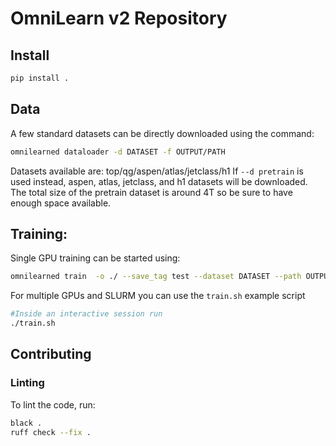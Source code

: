 # OmniLearn v2 Repository

## Install

```bash
pip install .
```

## Data

A few standard datasets can be directly downloaded using the command:

```bash
omnilearned dataloader -d DATASET -f OUTPUT/PATH
```
Datasets available are: top/qg/aspen/atlas/jetclass/h1
If ```--d pretrain``` is used instead, aspen, atlas, jetclass, and h1 datasets will be downloaded. The total size of the pretrain dataset is around 4T so be sure to have enough space available.


## Training:

Single GPU training can be started using:

```bash
omnilearned train  -o ./ --save_tag test --dataset DATASET --path OUTPUT/PATH
```

For multiple GPUs and SLURM you can use the ```train.sh``` example script

```bash
#Inside an interactive session run
./train.sh
```

## Contributing

### Linting
To lint the code, run:

```bash
black .
ruff check --fix .
```